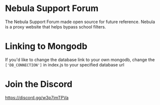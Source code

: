 # Nebula Support Forum
The Nebula Support Forum made open source for future reference. Nebula is a proxy website that helps bypass school filters. 

# Linking to Mongodb
If you'd like to change the database link to your own mongodb, change the ``['DB_CONNECTION']`` in index.js to your specified database url

# Join the Discord
https://discord.gg/w3p7jmTPVa
